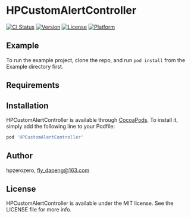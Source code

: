 # HPCustomAlertController

[![CI Status](https://img.shields.io/travis/hpzerozero/HPCustomAlertController.svg?style=flat)](https://travis-ci.org/hpzerozero/HPCustomAlertController)
[![Version](https://img.shields.io/cocoapods/v/HPCustomAlertController.svg?style=flat)](https://cocoapods.org/pods/HPCustomAlertController)
[![License](https://img.shields.io/cocoapods/l/HPCustomAlertController.svg?style=flat)](https://cocoapods.org/pods/HPCustomAlertController)
[![Platform](https://img.shields.io/cocoapods/p/HPCustomAlertController.svg?style=flat)](https://cocoapods.org/pods/HPCustomAlertController)

## Example

To run the example project, clone the repo, and run `pod install` from the Example directory first.

## Requirements

## Installation

HPCustomAlertController is available through [CocoaPods](https://cocoapods.org). To install
it, simply add the following line to your Podfile:

```ruby
pod 'HPCustomAlertController'
```

## Author

hpzerozero, fly_dapeng@163.com

## License

HPCustomAlertController is available under the MIT license. See the LICENSE file for more info.
